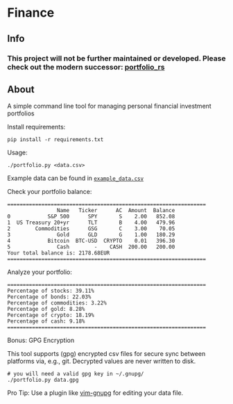 # Finance

## Info

### This project will not be further maintained or developed. Please check out the modern successor: [portfolio_rs](https://github.com/MarkusZoppelt/portfolio_rs)


## About

A simple command line tool for managing personal financial investment portfolios

Install requirements:

    pip install -r requirements.txt

Usage:

    ./portfolio.py <data.csv>

Example data can be found in [`example_data.csv`](/example_data.csv)

Check your portfolio balance:

```
================================================================
                Name   Ticker      AC  Amount  Balance
0            S&P 500      SPY       S    2.00   852.08
1  US Treasury 20+yr      TLT       B    4.00   479.96
2        Commodities      GSG       C    3.00    70.05
3               Gold      GLD       G    1.00   180.29
4            Bitcoin  BTC-USD  CRYPTO    0.01   396.30
5               Cash        -    CASH  200.00   200.00
Your total balance is: 2178.68EUR
================================================================
```

Analyze your portfolio:

```
================================================================
Percentage of stocks: 39.11%
Percentage of bonds: 22.03%
Percentage of commodities: 3.22%
Percentage of gold: 8.28%
Percentage of crypto: 18.19%
Percentage of cash: 9.18%
================================================================
```

Bonus: GPG Encryption

This tool supports (gpg) encrypted csv files for secure sync between platforms via, e.g., git.
Decrypted values are never written to disk.

    # you will need a valid gpg key in ~/.gnupg/
    ./portfolio.py data.gpg

Pro Tip: Use a plugin like [vim-gnupg](https://github.com/jamessan/vim-gnupg) for editing your data file.
